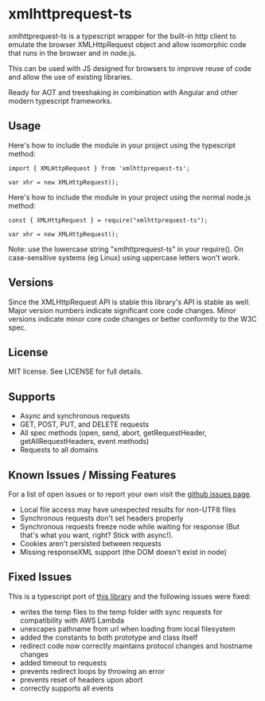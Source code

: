 # xmlhttprequest-ts #

xmlhttprequest-ts is a typescript wrapper for the built-in http client to emulate the
browser XMLHttpRequest object and allow isomorphic code that runs in the browser and in node.js.

This can be used with JS designed for browsers to improve reuse of code and
allow the use of existing libraries.

Ready for AOT and treeshaking in combination with Angular and other modern typescript frameworks.

## Usage ##

Here's how to include the module in your project using the typescript method:

    import { XMLHttpRequest } from 'xmlhttprequest-ts';

    var xhr = new XMLHttpRequest();

Here's how to include the module in your project using the normal node.js method:

    const { XMLHttpRequest } = require("xmlhttprequest-ts");

    var xhr = new XMLHttpRequest();

Note: use the lowercase string "xmlhttprequest-ts" in your require(). On
case-sensitive systems (eg Linux) using uppercase letters won't work.

## Versions ##

Since the XMLHttpRequest API is stable this library's API is stable as
well. Major version numbers indicate significant core code changes.
Minor versions indicate minor core code changes or better conformity to
the W3C spec.

## License ##

MIT license. See LICENSE for full details.

## Supports ##

* Async and synchronous requests
* GET, POST, PUT, and DELETE requests
* All spec methods (open, send, abort, getRequestHeader,
  getAllRequestHeaders, event methods)
* Requests to all domains

## Known Issues / Missing Features ##

For a list of open issues or to report your own visit the [github issues
page](https://github.com/hmoog/xmlhttprequest-ts/issues).

* Local file access may have unexpected results for non-UTF8 files
* Synchronous requests don't set headers properly
* Synchronous requests freeze node while waiting for response (But that's what you want, right? Stick with async!).
* Cookies aren't persisted between requests
* Missing responseXML support (the DOM doesn't exist in node)

## Fixed Issues ##

This is a typescript port of [this library](https://github.com/driverdan/node-XMLHttpRequest/) and the following issues were fixed:

* writes the temp files to the temp folder with sync requests for compatibility with AWS Lambda
* unescapes pathname from url when loading from local filesystem
* added the constants to both prototype and class itself
* redirect code now correctly maintains protocol changes and hostname changes
* added timeout to requests
* prevents redirect loops by throwing an error
* prevents reset of headers upon abort
* correctly supports all events